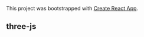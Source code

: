 This project was bootstrapped with [Create React App](https://github.com/facebook/create-react-app).

## three-js